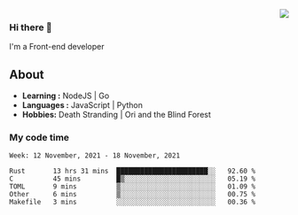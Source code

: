 <img align='right' src="https://github-readme-stats.vercel.app/api?username=strugglebak&show_icons=true">

### Hi there 👋

I'm a Front-end developer

## About

-  **Learning :** NodeJS | Go
-  **Languages :** JavaScript | Python
-  **Hobbies:** Death Stranding | Ori and the Blind Forest

### My code time

<!--START_SECTION:waka-->
```text
Week: 12 November, 2021 - 18 November, 2021

Rust       13 hrs 31 mins  ███████████████████████░░   92.60 % 
C          45 mins         █▒░░░░░░░░░░░░░░░░░░░░░░░   05.19 % 
TOML       9 mins          ▒░░░░░░░░░░░░░░░░░░░░░░░░   01.09 % 
Other      6 mins          ▒░░░░░░░░░░░░░░░░░░░░░░░░   00.75 % 
Makefile   3 mins          ░░░░░░░░░░░░░░░░░░░░░░░░░   00.36 % 
```
<!--END_SECTION:waka-->
